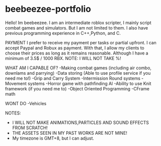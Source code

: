 # beebeezee-portfolio

Hello! Im beebeezee. I am an intermediate roblox scripter, I mainly script combat games and simulators. But I am not limited to them. I also have previous programming experience in C++,Python, and C.

PAYMENT
I prefer to receive my payment per tasks or partial upfront.
I can accept Paypal and Robux as payment.
With that, I allow my clients to choose their prices as long as it remains reasonable. Although I have a minimum of 3.5$ / 1000 RBX.
NOTE: I WILL NOT TAKE %!

WHAT AM I CAPABLE OF?
-Making combat games (including air combo, downlams and parrying)
-Data storing (Able to use profile service if you need me to!)
-Grip and Carry System
-Intermission Round systems
-Movement systems
-Horror game with pathfinding AI
-Ability to use Knit framework (if you need me to)
-Object Oriented Programming
-CFrame math

WONT DO
-Vehicles

NOTES:
- I WILL NOT MAKE ANIMATIONS,PARTICLES AND SOUND EFFECTS FROM SCRATCH!
- THE ASSETS SEEN IN MY PAST WORKS ARE NOT MINE!
- My timezone is GMT+8, but I can adjust.
